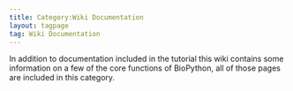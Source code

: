 ```yaml
---
title: Category:Wiki Documentation
layout: tagpage
tag: Wiki Documentation
---
```


In addition to documentation included in the tutorial this wiki contains
some information on a few of the core functions of BioPython, all of
those pages are included in this category.
